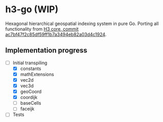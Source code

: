 # h3-go (WIP)

Hexagonal hierarchical geospatial indexing system in pure Go. Porting all functionality from [H3 core, commit ac7bf47f2c85df59ff1b7a3494eb82a03d4c1924](https://github.com/uber/h3/tree/ac7bf47f2c85df59ff1b7a3494eb82a03d4c1924).

## Implementation progress
- [ ] Initial transpiling
    - [X] constants
    - [X] mathExtensions
    - [X] vec2d
    - [X] vec3d
    - [X] geoCoord
    - [X] coordijk
    - [ ] baseCells
    - [ ] faceijk
- [ ] Tests